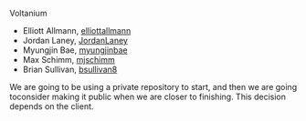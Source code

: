 Voltanium

* Elliott Allmann, [elliottallmann](https://github.com/elliottallmann) 
* Jordan Laney, [JordanLaney](https://github.com/JordanLaney) 
* Myungjin Bae, [myungjinbae](https://github.com/myungjinbae) 
* Max Schimm, [mjschimm](https://github.com/mjschimm) 
* Brian Sullivan, [bsullivan8](https://github.com/bsullivan8)

We are going to be using a private repository to start, and then we are going toconsider making it public when we are closer to finishing. This decision depends on the client.
